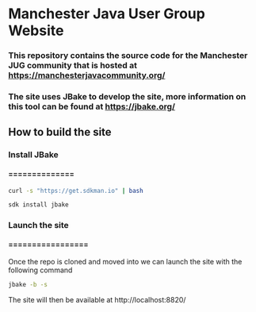 # Manchester Java User Group Website

### This repository contains the source code for the Manchester JUG community that is hosted at https://manchesterjavacommunity.org/

### The site uses JBake to develop the site, more information on this tool can be found at https://jbake.org/

## How to build the site

### Install JBake
#### ==============
```bash
curl -s "https://get.sdkman.io" | bash
```
```bash
sdk install jbake
```
### Launch the site
#### =================
Once the repo is cloned and moved into we can launch the site with the following command
```bash
jbake -b -s
```
The site will then be available at http://localhost:8820/
